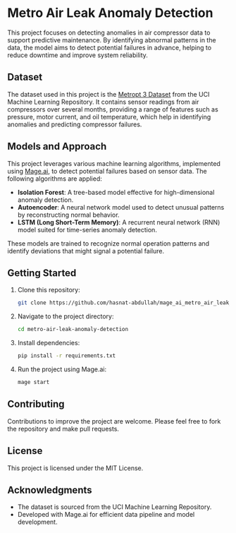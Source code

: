 
# Metro Air Leak Anomaly Detection

This project focuses on detecting anomalies in air compressor data to support predictive maintenance. By identifying abnormal patterns in the data, the model aims to detect potential failures in advance, helping to reduce downtime and improve system reliability.

## Dataset
The dataset used in this project is the [Metropt 3 Dataset](https://archive.ics.uci.edu/dataset/791/metropt%2B3%2Bdataset) from the UCI Machine Learning Repository. It contains sensor readings from air compressors over several months, providing a range of features such as pressure, motor current, and oil temperature, which help in identifying anomalies and predicting compressor failures.

## Models and Approach
This project leverages various machine learning algorithms, implemented using [Mage.ai](https://www.mage.ai), to detect potential failures based on sensor data. The following algorithms are applied:
- **Isolation Forest**: A tree-based model effective for high-dimensional anomaly detection.
- **Autoencoder**: A neural network model used to detect unusual patterns by reconstructing normal behavior.
- **LSTM (Long Short-Term Memory)**: A recurrent neural network (RNN) model suited for time-series anomaly detection.

These models are trained to recognize normal operation patterns and identify deviations that might signal a potential failure.


## Getting Started
1. Clone this repository:
   ```bash
   git clone https://github.com/hasnat-abdullah/mage_ai_metro_air_leak_anomaly_detection.git
   ```
2. Navigate to the project directory:
   ```bash
   cd metro-air-leak-anomaly-detection
   ```
3. Install dependencies:
   ```bash
   pip install -r requirements.txt
   ```
4. Run the project using Mage.ai:
   ```bash
   mage start
   ```


## Contributing
Contributions to improve the project are welcome. Please feel free to fork the repository and make pull requests.

## License
This project is licensed under the MIT License.

## Acknowledgments
- The dataset is sourced from the UCI Machine Learning Repository.
- Developed with Mage.ai for efficient data pipeline and model development.
